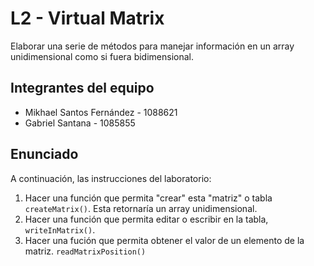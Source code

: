 # L2 - Virtual Matrix

Elaborar una serie de métodos para manejar información en un array unidimensional como si fuera bidimensional.

## Integrantes del equipo

- Mikhael Santos Fernández - 1088621
- Gabriel Santana - 1085855

## Enunciado

A continuación, las instrucciones del laboratorio:

1. Hacer una función que permita "crear" esta "matriz" o tabla `createMatrix()`. Esta retornaría un array unidimensional.
2. Hacer una función que permita editar o escribir en la tabla, `writeInMatrix()`.
3. Hacer una fución que permita obtener el valor de un elemento de la matriz. `readMatrixPosition()`
